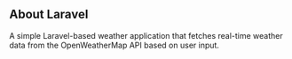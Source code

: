 ## About Laravel

A simple Laravel-based weather application that fetches real-time weather data from the OpenWeatherMap API based on user input.
